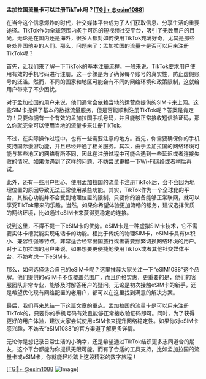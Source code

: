 **孟加拉国流量卡可以注册TikTok吗？[[TG💪+ @esim1088](https://t.me/s/esim1088)]**

在当今这个信息爆炸的时代，社交媒体平台成为了人们获取信息、分享生活的重要途径。TikTok作为全球范围内炙手可热的短视频社交平台，吸引了无数用户的目光。无论是在国内还是海外，很多人都对如何使用TikTok充满好奇，尤其是那些身处异国他乡的人们。那么，问题来了：孟加拉国的流量卡是否可以用来注册TikTok呢？

首先，让我们来了解一下TikTok的基本注册流程。一般来说，TikTok要求用户使用有效的手机号码进行注册。这一步骤是为了确保每个账号的真实性，防止虚假账号的泛滥。然而，不同的国家和地区可能会有不同的网络环境和政策限制，这就给用户带来了不少困扰。

对于孟加拉国的用户来说，他们通常会依赖当地的运营商提供的SIM卡来上网。这些SIM卡提供了基本的数据流量服务，但是否能顺利注册TikTok呢？答案是肯定的！只要你拥有一个有效的孟加拉国手机号码，并且能够正常接收短信验证码，那么你就完全可以使用当地的流量卡来注册TikTok。

不过，在实际操作过程中，也有一些需要注意的地方。首先，你需要确保你的手机支持国际漫游功能，并且已经开通了相关服务。其次，由于孟加拉国的网络环境可能与某些地区的网络有所不同，因此在注册过程中可能会遇到一些延迟或者连接失败的情况。如果你遇到了这样的问题，不妨尝试更换一下Wi-Fi网络或者稍后再试。

此外，还有一些用户担心，使用孟加拉国的流量卡注册TikTok后，会不会因为地理位置的原因导致无法正常使用某些功能。其实，TikTok作为一个全球化的平台，其核心功能并不会受到地理位置的限制。只要你的设备能够正常联网，就可以享受TikTok带来的乐趣。当然，如果你希望体验更加流畅的服务，建议选择优质的网络环境，比如通过eSIM卡来获得更稳定的连接。

说到这里，不得不提一下eSIM卡的优势。eSIM卡是一种虚拟SIM卡技术，它不需要实体卡槽就能实现电话卡的功能。相比于传统的物理SIM卡，eSIM卡具有体积小、兼容性强等特点，非常适合经常出国旅行或者需要频繁切换网络环境的用户。对于孟加拉国的用户来说，如果想要更便捷地使用TikTok或者其他社交媒体平台，不妨考虑一下eSIM卡。

那么，如何选择适合自己的eSIM卡呢？这里推荐大家关注一下“eSIM1088”这个品牌。他们提供的eSIM卡不仅覆盖范围广，而且价格实惠，更重要的是，他们的客服团队非常专业，能够及时解答用户的疑问。无论是初次接触eSIM卡的新手，还是希望优化现有网络配置的老用户，都可以在这里找到满意的解决方案。

最后，我们再来总结一下这篇文章的重点。孟加拉国的流量卡是可以用来注册TikTok的，只要你的手机号码有效且能够正常接收验证码即可。同时，为了获得更好的用户体验，建议大家尝试使用eSIM卡来提升网络稳定性。如果你对eSIM卡感兴趣，不妨去“eSIM1088”的官方渠道了解更多详情。

无论你是想记录日常生活的小确幸，还是希望通过TikTok结识更多志同道合的朋友，这个平台都能为你提供无限可能。而有了合适的工具支持，比如孟加拉国的流量卡或eSIM卡，你就能轻松踏上这段精彩的数字旅程！

[[TG💪+ @esim1088](https://t.me/s/esim1088) ![Image](https://i.postimg.cc/4NQfJmqS/Snipaste-2025-05-13-00-14-12.png)]